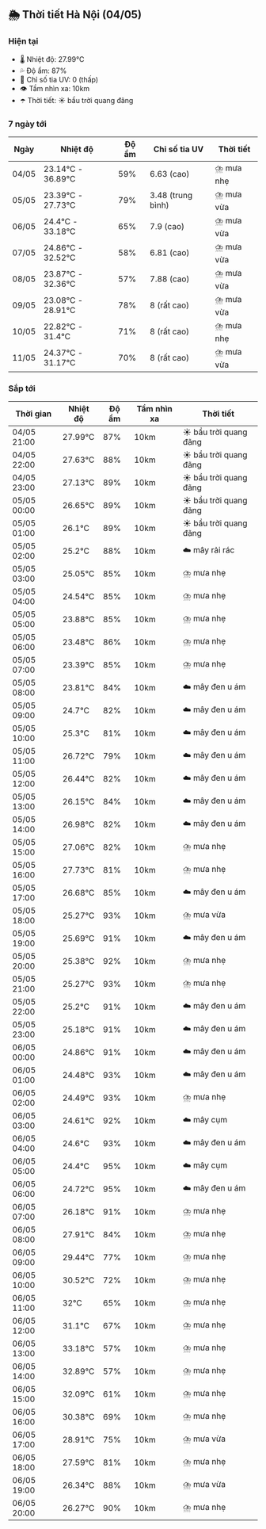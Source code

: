 ## 🌦️ Thời tiết Hà Nội (04/05)

### Hiện tại

- 🌡️ Nhiệt độ: 27.99℃
- 💦 Độ ẩm: 87%
- 🌟 Chỉ số tia UV: 0 (thấp)
- 👁️ Tầm nhìn xa: 10km
- ☂️ Thời tiết: ☀️ bầu trời quang đãng

### 7 ngày tới

| Ngày | Nhiệt độ | Độ ẩm | Chỉ số tia UV | Thời tiết |
| --- | --- | --- | --- | --- |
| 04/05 | 23.14℃ - 36.89℃ | 59% | 6.63 (cao) | ⛈️ mưa nhẹ |
| 05/05 | 23.39℃ - 27.73℃ | 79% | 3.48 (trung bình) | ⛈️ mưa vừa |
| 06/05 | 24.4℃ - 33.18℃ | 65% | 7.9 (cao) | ⛈️ mưa vừa |
| 07/05 | 24.86℃ - 32.52℃ | 58% | 6.81 (cao) | ⛈️ mưa vừa |
| 08/05 | 23.87℃ - 32.36℃ | 57% | 7.88 (cao) | ⛈️ mưa vừa |
| 09/05 | 23.08℃ - 28.91℃ | 78% | 8 (rất cao) | ⛈️ mưa vừa |
| 10/05 | 22.82℃ - 31.4℃ | 71% | 8 (rất cao) | ⛈️ mưa nhẹ |
| 11/05 | 24.37℃ - 31.17℃ | 70% | 8 (rất cao) | ⛈️ mưa vừa |

### Sắp tới

| Thời gian | Nhiệt độ | Độ ẩm | Tầm nhìn xa | Thời tiết |
| --- | --- | --- | --- | --- |
| 04/05 21:00 | 27.99℃ | 87% | 10km | ☀️ bầu trời quang đãng |
| 04/05 22:00 | 27.63℃ | 88% | 10km | ☀️ bầu trời quang đãng |
| 04/05 23:00 | 27.13℃ | 89% | 10km | ☀️ bầu trời quang đãng |
| 05/05 00:00 | 26.65℃ | 89% | 10km | ☀️ bầu trời quang đãng |
| 05/05 01:00 | 26.1℃ | 89% | 10km | ☀️ bầu trời quang đãng |
| 05/05 02:00 | 25.2℃ | 88% | 10km | ☁️ mây rải rác |
| 05/05 03:00 | 25.05℃ | 85% | 10km | ⛈️ mưa nhẹ |
| 05/05 04:00 | 24.54℃ | 85% | 10km | ⛈️ mưa nhẹ |
| 05/05 05:00 | 23.88℃ | 85% | 10km | ⛈️ mưa nhẹ |
| 05/05 06:00 | 23.48℃ | 86% | 10km | ⛈️ mưa nhẹ |
| 05/05 07:00 | 23.39℃ | 85% | 10km | ⛈️ mưa nhẹ |
| 05/05 08:00 | 23.81℃ | 84% | 10km | ☁️ mây đen u ám |
| 05/05 09:00 | 24.7℃ | 82% | 10km | ☁️ mây đen u ám |
| 05/05 10:00 | 25.3℃ | 81% | 10km | ☁️ mây đen u ám |
| 05/05 11:00 | 26.72℃ | 79% | 10km | ☁️ mây đen u ám |
| 05/05 12:00 | 26.44℃ | 82% | 10km | ☁️ mây đen u ám |
| 05/05 13:00 | 26.15℃ | 84% | 10km | ☁️ mây đen u ám |
| 05/05 14:00 | 26.98℃ | 82% | 10km | ☁️ mây đen u ám |
| 05/05 15:00 | 27.06℃ | 82% | 10km | ⛈️ mưa nhẹ |
| 05/05 16:00 | 27.73℃ | 81% | 10km | ⛈️ mưa nhẹ |
| 05/05 17:00 | 26.68℃ | 85% | 10km | ☁️ mây đen u ám |
| 05/05 18:00 | 25.27℃ | 93% | 10km | ⛈️ mưa vừa |
| 05/05 19:00 | 25.69℃ | 91% | 10km | ☁️ mây đen u ám |
| 05/05 20:00 | 25.38℃ | 92% | 10km | ⛈️ mưa nhẹ |
| 05/05 21:00 | 25.27℃ | 93% | 10km | ⛈️ mưa nhẹ |
| 05/05 22:00 | 25.2℃ | 91% | 10km | ☁️ mây đen u ám |
| 05/05 23:00 | 25.18℃ | 91% | 10km | ☁️ mây đen u ám |
| 06/05 00:00 | 24.86℃ | 91% | 10km | ☁️ mây đen u ám |
| 06/05 01:00 | 24.48℃ | 93% | 10km | ☁️ mây đen u ám |
| 06/05 02:00 | 24.49℃ | 93% | 10km | ⛈️ mưa nhẹ |
| 06/05 03:00 | 24.61℃ | 92% | 10km | ☁️ mây cụm |
| 06/05 04:00 | 24.6℃ | 93% | 10km | ☁️ mây đen u ám |
| 06/05 05:00 | 24.4℃ | 95% | 10km | ☁️ mây cụm |
| 06/05 06:00 | 24.72℃ | 95% | 10km | ☁️ mây đen u ám |
| 06/05 07:00 | 26.18℃ | 91% | 10km | ⛈️ mưa nhẹ |
| 06/05 08:00 | 27.91℃ | 84% | 10km | ⛈️ mưa nhẹ |
| 06/05 09:00 | 29.44℃ | 77% | 10km | ⛈️ mưa nhẹ |
| 06/05 10:00 | 30.52℃ | 72% | 10km | ⛈️ mưa nhẹ |
| 06/05 11:00 | 32℃ | 65% | 10km | ⛈️ mưa nhẹ |
| 06/05 12:00 | 31.1℃ | 67% | 10km | ⛈️ mưa nhẹ |
| 06/05 13:00 | 33.18℃ | 57% | 10km | ⛈️ mưa nhẹ |
| 06/05 14:00 | 32.89℃ | 57% | 10km | ⛈️ mưa nhẹ |
| 06/05 15:00 | 32.09℃ | 61% | 10km | ⛈️ mưa nhẹ |
| 06/05 16:00 | 30.38℃ | 69% | 10km | ⛈️ mưa nhẹ |
| 06/05 17:00 | 28.91℃ | 75% | 10km | ⛈️ mưa vừa |
| 06/05 18:00 | 27.59℃ | 81% | 10km | ⛈️ mưa nhẹ |
| 06/05 19:00 | 26.34℃ | 88% | 10km | ⛈️ mưa vừa |
| 06/05 20:00 | 26.27℃ | 90% | 10km | ⛈️ mưa nhẹ |
